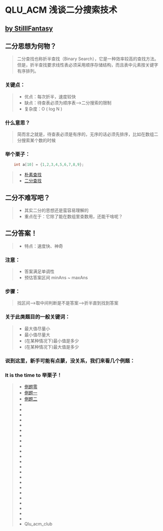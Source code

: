 # QLU_ACM 浅谈二分搜索技术
## [by StilllFantasy]()

## 二分思想为何物？
> 二分查找也称折半查找（Binary Search），它是一种效率较高的查找方法。但是，折半查找要求线性表必须采用顺序存储结构，而且表中元素按关键字有序排列。
### 关键点：
>- 优点：每次折半，速度较快
>- 缺点：待查表必须为顺序表-->二分搜索的限制
>- 复杂度：O ( log N )
### 什么意思？
> 简而言之就是，待查表必须是有序的，无序的话必须先排序，比如在数组二分搜索某个数的时候
### 举个栗子：
```cpp
    int a[10] = {1,2,3,4,5,6,7,8,9};
```
>- [朴素查找](search1.html)
>- [二分查找](search2.html)
## 二分不难写吧？
>- 其实二分的思想还是蛮容易理解的
>- 重点在于：它除了能在数组里查数用，还能干啥呢？

## 二分答案！
>- 特点：速度快、神奇
### 注意：
>- 答案满足单调性
>- 预估答案区间 minAns ~ maxAns
### 步骤：
> 找区间-->取中间判断是不是答案-->折半直到找到答案
### 关于此类题目的一般关键词：
>- 最大值尽量小
>- 最小值尽量大
>- (在某种情况下)最小值是多少
>- (在某种情况下)最大值是多少
### 说到这里，新手可能有点蒙，没关系，我们来看几个例题：
### It is the time to 举栗子！
>- [例题零](http://qluacm.club)
>- [例题一](http://icpc.upc.edu.cn/problem.php?id=10252)
>- [例题二](https://www.luogu.org/problemnew/show/P2678)
>-
>-
>-
>-
>-
>-
>-
>-
>-
>-
>-
>-
>-
>-
>-
>-
>-
>-
>-
>-
>-
>-
>-
>- Qlu_acm_club


